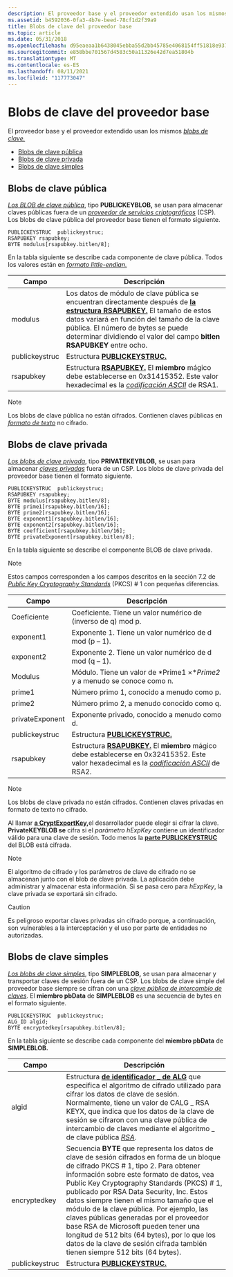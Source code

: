 ```yaml
---
description: El proveedor base y el proveedor extendido usan los mismos blobs de clave.
ms.assetid: b4592036-0fa3-4b7e-beed-78cf1d2f39a9
title: Blobs de clave del proveedor base
ms.topic: article
ms.date: 05/31/2018
ms.openlocfilehash: d95eaeaa1b6438045ebba55d2bb45785e4068154ff51818e937bc434dff7fb29
ms.sourcegitcommit: e858bbe701567d4583c50a11326e42d7ea51804b
ms.translationtype: MT
ms.contentlocale: es-ES
ms.lasthandoff: 08/11/2021
ms.locfileid: "117773047"
---
```

# <a name="base-provider-key-blobs"></a>Blobs de clave del proveedor base

El proveedor base y el proveedor extendido usan los mismos [*blobs de clave.*](../secgloss/k-gly.md)

-   [Blobs de clave pública](#public-key-blobs)
-   [Blobs de clave privada](#private-key-blobs)
-   [Blobs de clave simples](#simple-key-blobs)

## <a name="public-key-blobs"></a>Blobs de clave pública

[*Los BLOB de clave pública*](../secgloss/p-gly.md), tipo **PUBLICKEYBLOB,** se usan para almacenar claves públicas fuera de un [*proveedor de servicios criptográficos*](../secgloss/c-gly.md) (CSP). [](../secgloss/p-gly.md) Los blobs de clave pública del proveedor base tienen el formato siguiente.

``` syntax
PUBLICKEYSTRUC  publickeystruc;
RSAPUBKEY rsapubkey;
BYTE modulus[rsapubkey.bitlen/8];
```

En la tabla siguiente se describe cada componente de clave pública. Todos los valores están en [*formato little-endian.*](../secgloss/l-gly.md)



| Campo          | Descripción                                                                                                                                                                                                                                                                           |
|----------------|---------------------------------------------------------------------------------------------------------------------------------------------------------------------------------------------------------------------------------------------------------------------------------------|
| modulus        | Los datos de módulo de clave pública se encuentran directamente después de [**la estructura RSAPUBKEY.**](/windows/desktop/api/Wincrypt/ns-wincrypt-rsapubkey) El tamaño de estos datos variará en función del tamaño de la clave pública. El número de bytes se puede determinar dividiendo el valor del campo **bitlen RSAPUBKEY** entre ocho. |
| publickeystruc | Estructura [**PUBLICKEYSTRUC.**](/windows/desktop/api/Wincrypt/ns-wincrypt-publickeystruc)                                                                                                                                                                                                                                 |
| rsapubkey      | Estructura [**RSAPUBKEY.**](/windows/desktop/api/Wincrypt/ns-wincrypt-rsapubkey) El **miembro** mágico debe establecerse en 0x31415352. Este valor hexadecimal es la [*codificación ASCII*](../secgloss/a-gly.md) de RSA1.                                                                         |



 

> [!Note]  
> Los blobs de clave pública no están cifrados. Contienen claves públicas en [*formato de texto*](../secgloss/p-gly.md) no cifrado.

 

## <a name="private-key-blobs"></a>Blobs de clave privada

[*Los blobs de clave privada*](../secgloss/p-gly.md), tipo **PRIVATEKEYBLOB,** se usan para almacenar [*claves privadas*](../secgloss/p-gly.md) fuera de un CSP. Los blobs de clave privada del proveedor base tienen el formato siguiente.

``` syntax
PUBLICKEYSTRUC  publickeystruc;
RSAPUBKEY rsapubkey;
BYTE modulus[rsapubkey.bitlen/8];
BYTE prime1[rsapubkey.bitlen/16];
BYTE prime2[rsapubkey.bitlen/16];
BYTE exponent1[rsapubkey.bitlen/16];
BYTE exponent2[rsapubkey.bitlen/16];
BYTE coefficient[rsapubkey.bitlen/16];
BYTE privateExponent[rsapubkey.bitlen/8];
```

En la tabla siguiente se describe el componente BLOB de clave privada.

> [!Note]  
> Estos campos corresponden a los campos descritos en la sección 7.2 de [*Public Key Cryptography Standards*](../secgloss/p-gly.md) (PKCS) \# 1 con pequeñas diferencias.

 



| Campo           | Descripción                                                                                                                                                                                                   |
|-----------------|---------------------------------------------------------------------------------------------------------------------------------------------------------------------------------------------------------------|
| Coeficiente     | Coeficiente. Tiene un valor numérico de (inverso de q) mod p.                                                                                                                                                |
| exponent1       | Exponente 1. Tiene un valor numérico de d mod (p – 1).                                                                                                                                                        |
| exponent2       | Exponente 2. Tiene un valor numérico de d mod (q – 1).                                                                                                                                                        |
| Modulus         | Módulo. Tiene un valor de *Prime1 ×**Prime2* y a menudo se conoce como n.                                                                                                                                   |
| prime1          | Número primo 1, conocido a menudo como p.                                                                                                                                                                             |
| prime2          | Número primo 2, a menudo conocido como q.                                                                                                                                                                             |
| privateExponent | Exponente privado, conocido a menudo como d.                                                                                                                                                                           |
| publickeystruc  | Estructura [**PUBLICKEYSTRUC.**](/windows/desktop/api/Wincrypt/ns-wincrypt-publickeystruc)                                                                                                                                                         |
| rsapubkey       | Estructura [**RSAPUBKEY.**](/windows/desktop/api/Wincrypt/ns-wincrypt-rsapubkey) El **miembro** mágico debe establecerse en 0x32415352. Este valor hexadecimal es la [*codificación ASCII*](../secgloss/a-gly.md) de RSA2. |



 

> [!Note]  
> Los blobs de clave privada no están cifrados. Contienen claves privadas en formato de texto no cifrado.

 

Al llamar [**a CryptExportKey,**](/windows/desktop/api/Wincrypt/nf-wincrypt-cryptexportkey)el desarrollador puede elegir si cifrar la clave. **PrivateKEYBLOB se** cifra si el *parámetro hExpKey* contiene un identificador válido para una clave de sesión. Todo menos la [**parte PUBLICKEYSTRUC**](/windows/desktop/api/Wincrypt/ns-wincrypt-publickeystruc) del BLOB está cifrada.

> [!Note]  
> El algoritmo de cifrado y los parámetros de clave de cifrado no se almacenan junto con el blob de clave privada. La aplicación debe administrar y almacenar esta información. Si se pasa cero para *hExpKey*, la clave privada se exportará sin cifrado.

 

> [!Caution]  
> Es peligroso exportar claves privadas sin cifrado porque, a continuación, son vulnerables a la interceptación y el uso por parte de entidades no autorizadas.

 

## <a name="simple-key-blobs"></a>Blobs de clave simples

[*Los blobs de clave simples*](../secgloss/s-gly.md), tipo **SIMPLEBLOB,** se usan para almacenar y transportar claves de sesión fuera de un CSP. Los blobs de clave simple del proveedor base siempre se cifran con una [*clave pública de intercambio de claves*](../secgloss/k-gly.md). El **miembro pbData** de **SIMPLEBLOB** es una secuencia de bytes en el formato siguiente.

``` syntax
PUBLICKEYSTRUC  publickeystruc;
ALG_ID algid;
BYTE encryptedkey[rsapubkey.bitlen/8];
```

En la tabla siguiente se describe cada componente del **miembro pbData** de **SIMPLEBLOB.**



| Campo          | Descripción                                                                                                                                                                                                                                                                                                                                                                                                                                                                                                                |
|----------------|----------------------------------------------------------------------------------------------------------------------------------------------------------------------------------------------------------------------------------------------------------------------------------------------------------------------------------------------------------------------------------------------------------------------------------------------------------------------------------------------------------------------------|
| algid          | Estructura [**de identificador \_ de ALG**](alg-id.md) que especifica el algoritmo de cifrado utilizado para cifrar los datos de clave de sesión. Normalmente, tiene un valor de CALG \_ RSA KEYX, que indica que los datos de la clave de sesión se cifraron con una clave pública de intercambio de claves mediante el algoritmo \_ de clave pública [*RSA*](../secgloss/r-gly.md).                                                                                                                           |
| encryptedkey   | Secuencia **BYTE** que representa los datos de clave de sesión cifrados en forma de un bloque de cifrado PKCS \# 1, tipo 2. Para obtener información sobre este formato de datos, vea Public Key Cryptography Standards (PKCS) \# 1, publicado por RSA Data Security, Inc. Estos datos siempre tienen el mismo tamaño que el módulo de la clave pública. Por ejemplo, las claves públicas generadas por el proveedor base RSA de Microsoft pueden tener una longitud de 512 bits (64 bytes), por lo que los datos de la clave de sesión cifrada también tienen siempre 512 bits (64 bytes).<br/> |
| publickeystruc | Estructura [**PUBLICKEYSTRUC.**](/windows/desktop/api/Wincrypt/ns-wincrypt-publickeystruc)                                                                                                                                                                                                                                                                                                                                                                                                                                                                      |



 

 

 
